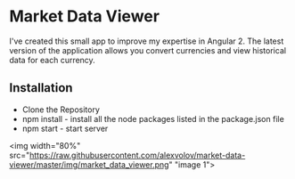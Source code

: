 # Market Data Viewer

I've created this small app to improve my expertise in Angular 2. The latest version of the application allows you convert currencies and view historical data for each currency.


## Installation

* Clone the Repository
* npm install - install all the node packages listed in the package.json file 
* npm start - start server



<img width="80%" src="https://raw.githubusercontent.com/alexvolov/market-data-viewer/master/img/market_data_viewer.png" "image 1"></img>
